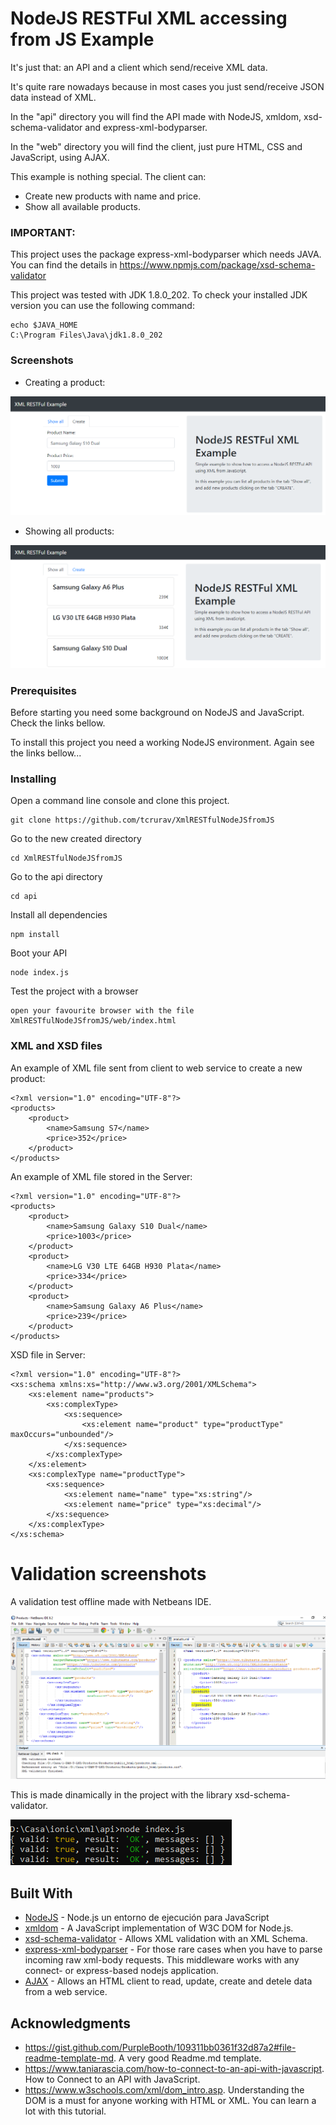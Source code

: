 # NodeJS RESTFul XML accessing from JS Example

It's just that: an API and a client which send/receive XML data. 

It's quite rare nowadays because in most cases you just send/receive JSON data instead of XML.

In the "api" directory you will find the API made with NodeJS, xmldom, xsd-schema-validator and express-xml-bodyparser.

In the "web" directory you will find the client, just pure HTML, CSS and JavaScript, using AJAX.

This example is nothing special. The client can:
* Create new products with name and price.
* Show all available products.

### IMPORTANT:

This project uses the package express-xml-bodyparser which needs JAVA. You can find the details in https://www.npmjs.com/package/xsd-schema-validator

This project was tested with JDK 1.8.0_202. To check your installed JDK version you can use the following command:

```
echo $JAVA_HOME
C:\Program Files\Java\jdk1.8.0_202
```

### Screenshots

* Creating a product:

![create product](https://github.com/tcrurav/XmlRESTfulNodeJSfromJS/blob/master/web/img/create_product.png)

* Showing all products:

![show products](https://github.com/tcrurav/XmlRESTfulNodeJSfromJS/blob/master/web/img/show_products.png)

### Prerequisites

Before starting you need some background on NodeJS and JavaScript. Check the links bellow.

To install this project you need a working NodeJS environment. Again see the links bellow...

### Installing

Open a command line console and clone this project.

```
git clone https://github.com/tcrurav/XmlRESTfulNodeJSfromJS
```

Go to the new created directory

```
cd XmlRESTfulNodeJSfromJS
```

Go to the api directory

```
cd api
```

Install all dependencies

```
npm install
```

Boot your API

```
node index.js
```

Test the project with a browser

```
open your favourite browser with the file XmlRESTfulNodeJSfromJS/web/index.html
```

### XML and XSD files 

An example of XML file sent from client to web service to create a new product:

```
<?xml version="1.0" encoding="UTF-8"?>
<products>
    <product>
        <name>Samsung S7</name>
        <price>352</price>
    </product>
</products>
```

An example of XML file stored in the Server:

```
<?xml version="1.0" encoding="UTF-8"?>
<products>
    <product>
        <name>Samsung Galaxy S10 Dual</name>
        <price>1003</price>
    </product>
    <product>
        <name>LG V30 LTE 64GB H930 Plata</name>
        <price>334</price>
    </product>
    <product>
        <name>Samsung Galaxy A6 Plus</name>
        <price>239</price>
    </product>
</products>
```

XSD file in Server:

```
<?xml version="1.0" encoding="UTF-8"?>
<xs:schema xmlns:xs="http://www.w3.org/2001/XMLSchema">  
    <xs:element name="products">
        <xs:complexType>
            <xs:sequence>
                <xs:element name="product" type="productType" maxOccurs="unbounded"/>
            </xs:sequence>
        </xs:complexType>
    </xs:element>
    <xs:complexType name="productType">
        <xs:sequence>
            <xs:element name="name" type="xs:string"/>
            <xs:element name="price" type="xs:decimal"/>
        </xs:sequence>                        
    </xs:complexType>
</xs:schema>
```

# Validation screenshots

A validation test offline made with Netbeans IDE. 

![validation test](https://github.com/tcrurav/XmlRESTfulNodeJSfromJS/blob/master/web/img/products_validation.png)

This is made dinamically in the project with the library xsd-schema-validator.

![validation test](https://github.com/tcrurav/XmlRESTfulNodeJSfromJS/blob/master/web/img/products_validation_online.png)

## Built With

* [NodeJS](https://nodejs.org/es/) - Node.js un entorno de ejecución para JavaScript
* [xmldom](https://github.com/jindw/xmldom) - A JavaScript implementation of W3C DOM for Node.js.
* [xsd-schema-validator](https://www.npmjs.com/package/xsd-schema-validator) - Allows XML validation with an XML Schema.
* [express-xml-bodyparser](https://github.com/remind101/express-xml-bodyparser) - For those rare cases when you have to parse incoming raw xml-body requests. This middleware works with any connect- or express-based nodejs application.
* [AJAX](https://www.w3schools.com/js/js_ajax_intro.asp) - Allows an HTML client to read, update, create and detele data from a web service.


## Acknowledgments

* https://gist.github.com/PurpleBooth/109311bb0361f32d87a2#file-readme-template-md. A very good Readme.md template.
* https://www.taniarascia.com/how-to-connect-to-an-api-with-javascript. How to Connect to an API with JavaScript.
* https://www.w3schools.com/xml/dom_intro.asp. Understanding the DOM is a must for anyone working with HTML or XML. You can learn a lot with this tutorial.